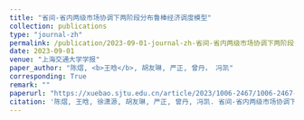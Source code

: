 ```yaml
---
title: "省间-省内两级市场协调下两阶段分布鲁棒经济调度模型"
collection: publications
type: "journal-zh"
permalink: /publication/2023-09-01-journal-zh-省间-省内两级市场协调下两阶段分布鲁棒经济调度模型
date: 2023-09-01
venue: "上海交通大学学报"
paper_author: "陈熠, <b>王晗</b>, 胡友琳, 严正, 曾丹， 冯凯"
corresponding: True
remark: ""
paperurl: "https://xuebao.sjtu.edu.cn/article/2023/1006-2467/1006-2467-57-9-1114.shtml"
citation: '陈熠, 王晗, 徐潇源, 胡友琳, 严正, 曾丹, 冯凯. 省间-省内两级市场协调下两阶段分布鲁棒经济调度模型[J]. 上海交通大学学报, 2023, 57(9): 1114-1125'
---
```

